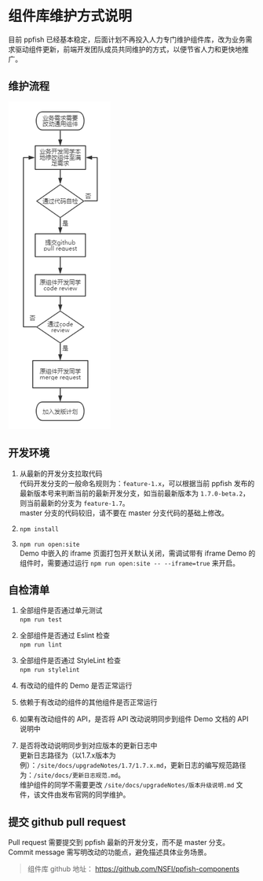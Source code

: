 # 组件库维护方式说明

目前 ppfish 已经基本稳定，后面计划不再投入人力专门维护组件库，改为业务需求驱动组件更新，前端开发团队成员共同维护的方式，以便节省人力和更快地推广。

## 维护流程

![组件库维护流程](../assets/组件库维护流程.png)

## 开发环境

1. 从最新的开发分支拉取代码  
代码开发分支的一般命名规则为：`feature-1.x`，可以根据当前 ppfish 发布的最新版本号来判断当前的最新开发分支，如当前最新版本为 `1.7.0-beta.2`，则当前最新的分支为 `feature-1.7`。  
master 分支的代码较旧，请不要在 master 分支代码的基础上修改。

1. `npm install`  

1. `npm run open:site`  
Demo 中嵌入的 iframe 页面打包开关默认关闭，需调试带有 iframe Demo 的组件时，需要通过运行 `npm run open:site -- --iframe=true` 来开启。


## 自检清单

1. 全部组件是否通过单元测试  
`npm run test`

1. 全部组件是否通过 Eslint 检查  
`npm run lint`

1. 全部组件是否通过 StyleLint 检查  
`npm run stylelint`

1. 有改动的组件的 Demo 是否正常运行  

1. 依赖于有改动的组件的其他组件是否正常运行  

1. 如果有改动组件的 API，是否将 API 改动说明同步到组件 Demo 文档的 API 说明中  

1. 是否将改动说明同步到对应版本的更新日志中  
更新日志路径为（以1.7.x版本为例）：`/site/docs/upgradeNotes/1.7/1.7.x.md`，更新日志的编写规范路径为：`/site/docs/更新日志规范.md`。  
维护组件的同学不需要更改 `/site/docs/upgradeNotes/版本升级说明.md` 文件，该文件由发布官网的同学维护。

## 提交 github pull request  

Pull request 需要提交到 ppfish 最新的开发分支，而不是 master 分支。  
Commit message 需写明改动的功能点，避免描述具体业务场景。

> 组件库 github 地址：
https://github.com/NSFI/ppfish-components
